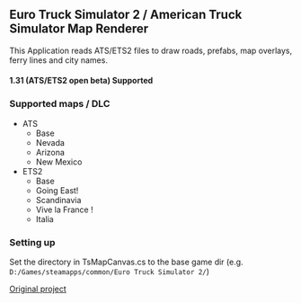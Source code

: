 ## Euro Truck Simulator 2 / American Truck Simulator Map Renderer

This Application reads ATS/ETS2 files to draw roads, prefabs, map overlays, ferry lines and city names.

#### 1.31 (ATS/ETS2 open beta) Supported

### Supported maps / DLC
- ATS
    - Base
    - Nevada
    - Arizona
    - New Mexico
- ETS2
    - Base
    - Going East!
    - Scandinavia
    - Vive la France !
    - Italia

### Setting up

Set the directory in TsMapCanvas.cs to the base game dir (e.g. `D:/Games/steamapps/common/Euro Truck Simulator 2/`)

[Original project](https://github.com/nlhans/ets2-map)
